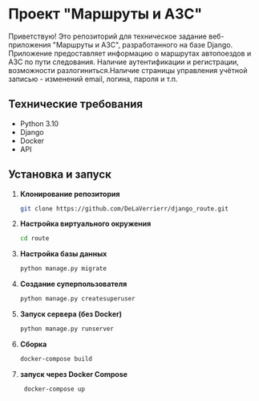 # Проект "Маршруты и АЗС"

Приветствую! Это репозиторий для техническое задание веб-приложения "Маршруты и АЗС", разработанного на базе Django. Приложение предоставляет информацию о маршрутах автопоездов и АЗС по пути следования.
Наличие аутентификации и регистрации, возможности разлогиниться.Наличие страницы управления учётной записью - изменений email, логина, пароля и т.п.

## Технические требования

- Python 3.10
- Django
- Docker 
- API

## Установка и запуск

1. **Клонирование репозитория**

   ```bash
   git clone https://github.com/DeLaVerrierr/django_route.git

2. **Настройка виртуального окружения**

   ```bash
   cd route
   

3. **Настройка базы данных**

   ```bash
   python manage.py migrate
   

4. **Создание суперпользователя**

   ```bash
   python manage.py createsuperuser

4. **Запуск сервера (без Docker)**

   ```bash
   python manage.py runserver

5. **Сборка**

   ```bash
   docker-compose build

   
5. **запуск через Docker Compose**

   ```bash
    docker-compose up